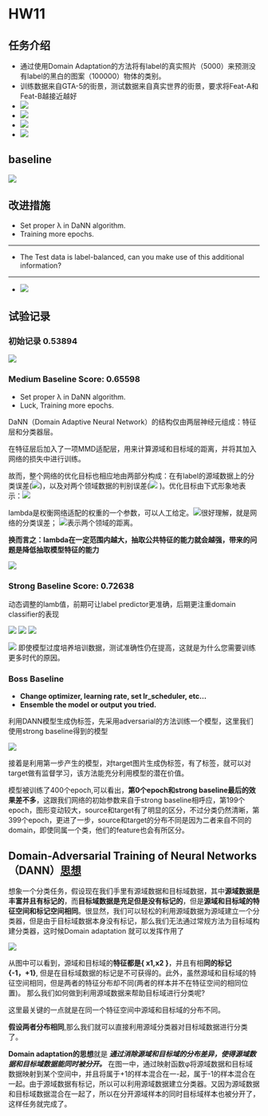 # HW11
## 任务介绍
- 通过使用Domain Adaptation的方法将有label的真实照片（5000）来预测没有label的黑白的图案（100000）物体的类别。
- 训练数据来自GTA-5的街景，测试数据来自真实世界的街景，要求将Feat-A和Feat-B越接近越好
- ![](.HW11_images/78c67770.png)
- ![](.HW11_images/bb7a74bb.png)
- ![](.HW11_images/7cf1f46b.png)
- ![](.HW11_images/da0b06c8.png)

## baseline
![](.HW11_images/3ee5f64c.png)

## 改进措施
- Set proper λ in DaNN algorithm.
- Training more epochs.
---
- The Test data is label-balanced, can you make use of this additional information?
---
- ![](.HW11_images/0ab7389e.png)

## 试验记录
### 初始记录 0.53894

![](.HW11_images/3138842a.png)

### Medium Baseline  Score: 0.65598
* Set proper λ in DaNN algorithm.
* Luck, Training more epochs.

DaNN（Domain Adaptive Neural Network）的结构仅由两层神经元组成：特征层和分类器层。

在特征层后加入了一项MMD适配层，用来计算源域和目标域的距离，并将其加入网络的损失中进行训练。

故而，整个网络的优化目标也相应地由两部分构成：在有label的源域数据上的分类误差(![](.HW11_images/d3d0c313.png))，以及对两个领域数据的判别误差(![](.HW11_images/1e5a393a.png) )。优化目标由下式形象地表示：![](.HW11_images/9135bad2.png)

lambda是权衡网络适配的权重的一个参数，可以人工给定。![](.HW11_images/d3d0c313.png)很好理解，就是网络的分类误差； ![](.HW11_images/1e5a393a.png)表示两个领域的距离。


**换而言之：lambda在一定范围内越大，抽取公共特征的能力就会越强，带来的问题是降低抽取模型特征的能力**

![](.HW11_images/12159035.png)


### Strong Baseline  Score: 0.72638
动态调整的lamb值，前期可让label predictor更准确，后期更注重domain classifier的表现

![](.HW11_images/0a78acaa.png)
![](.HW11_images/cf25d883.png)
![](.HW11_images/0fca83fd.png)


![](.HW11_images/c643669e.png)
即使模型过度培养培训数据，测试准确性仍在提高，这就是为什么您需要训练更多时代的原因。

### Boss Baseline

* **Change optimizer, learning rate, set lr_scheduler, etc…**
* **Ensemble the model or output you tried.**

利用DANN模型生成伪标签，先采用adversarial的方法训练一个模型，这里我们使用strong baseline得到的模型

![](.HW11_images/106b953e.png)

接着是利用第一步产生的模型，对target图片生成伪标签，有了标签，就可以对target做有监督学习，该方法能充分利用模型的潜在价值。

模型被训练了400个epoch,可以看出，**第0个epoch和strong baseline最后的效果差不多**，这跟我们网络的初始参数来自于strong baseline相呼应，第199个epoch，图形变动较大，source和target有了明显的区分，不过分类仍然清晰，第399个epoch，更进了一步，source和target的分布不同是因为二者来自不同的domain，即使同属一个类，他们的feature也会有所区分。



## Domain-Adversarial Training of Neural Networks（DANN）[思想](https://zhuanlan.zhihu.com/p/51499968)
想象一个分类任务，假设现在我们手里有源域数据和目标域数据，其中**源域数据是丰富并且有标记的**，而**目标域数据是充足但是没有标记的**，但是**源域和目标域的特征空间和标记空间相同**。很显然，我们可以轻松的利用源域数据为源域建立一个分类器，但是由于目标域数据本身没有标记，那么我们无法通过常规方法为目标域构建分类器，这时候Domain adaptation 就可以发挥作用了

![](.HW11_images/e4f659eb.png)

从图中可以看到，源域和目标域的**特征都是{ x1,x2 }**，并且有相**同的标记{-1，+1}**, 但是在目标域数据的标记是不可获得的。此外，虽然源域和目标域的特征空间相同，但是两者的特征分布却不同(两者的样本并不在特征空间的相同位置)。 那么我们如何做到利用源域数据来帮助目标域进行分类呢?

这里最关键的一点就是在同一个特征空间中源域和目标域的分布不同。

**假设两者分布相同**,那么我们就可以直接利用源域分类器对目标域数据进行分类了。

**Domain adaptation的思想**就是 ***通过消除源域和目标域的分布差异，使得源域数据和目标域数据能同时被分开。*** 在图一中，通过映射函数φ将源域数据和目标域数据映射到某个空间中，并且将属于+1的样本混合在一-起，属于-1的样本混合在一起。由于源域数据有标记，所以可以利用源域数据建立分类器。又因为源域数据和目标域数据混合在一起了，所以在分开源域样本的同时目标域样本也被分开了，这样任务就完成了。
